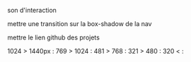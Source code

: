<!-- !SEO référencement -->

son d'interaction

mettre une transition sur la box-shadow de la nav

mettre le lien github des projets

1024 > 1440px :
769 > 1024 :
481 > 768 :
321 > 480 :
320 < :